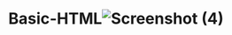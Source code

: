 # Basic-HTML![Screenshot (4)](https://user-images.githubusercontent.com/99758431/160274750-03b6efe6-3920-4475-abe2-69a06a72fa48.png)

